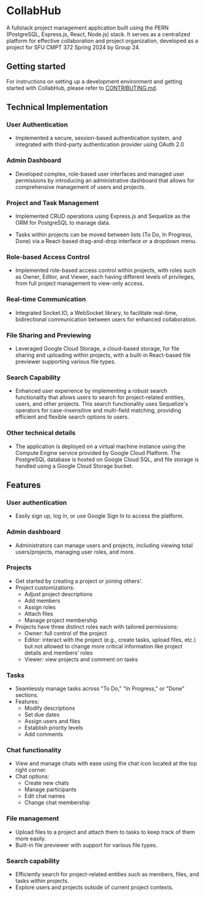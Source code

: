 # CollabHub

A fullstack project management application built using the PERN (PostgreSQL, Express.js, React, Node.js) stack. It serves as a centralized platform for effective collaboration and project organization, developed as a project for SFU CMPT 372 Spring 2024 by Group 24.


## Getting started

For instructions on setting up a development environment and getting started with CollabHub, please refer to [CONTRIBUTING.md](CONTRIBUTING.md).

## Technical Implementation

### User Authentication

- Implemented a secure, session-based authentication system, and integrated with third-party authentication provider using OAuth 2.0

### Admin Dashboard

- Developed complex, role-based user interfaces and managed user permissions by introducing an administrative dashboard that allows for comprehensive management of users and projects.

### Project and Task Management

- Implemented CRUD operations using Express.js and Sequelize as the ORM for PostgreSQL to manage data.

- Tasks within projects can be moved between lists (To Do, In Progress, Done) via a React-based drag-and-drop interface or a dropdown menu.

### Role-based Access Control

- Implemented role-based access control within projects, with roles such as Owner, Editor, and Viewer, each having different levels of privileges, from full project management to view-only access.

### Real-time Communication

- Integrated Socket.IO, a WebSocket library, to facilitate real-time, bidirectional communication between users for enhanced collaboration.

### File Sharing and Previewing

- Leveraged Google Cloud Storage, a cloud-based storage, for file sharing and uploading within projects, with a built-in React-based file previewer supporting various file types.

### Search Capability

- Enhanced user experience by implementing a robust search functionality that allows users to search for project-related entities, users, and other projects. This search functionality uses Sequelize's operators for case-insensitive and multi-field matching, providing efficient and flexible search options to users.

### Other technical details

- The application is deployed on a virtual machine instance using the Compute Engine service provided by Google Cloud Platform. The PostgreSQL database is hosted on Google Cloud SQL, and file storage is handled using a Google Cloud Storage bucket.

## Features

### User authentication

- Easily sign up, log in, or use Google Sign In to access the platform.

### Admin dashboard

- Administrators can manage users and projects, including viewing total users/projects, managing user roles, and more.

### Projects

- Get started by creating a project or joining others'.
- Project customizations:
    - Adjust project descriptions
    - Add members
    - Assign roles
    - Attach files
    - Manage project membership
- Projects have three distinct roles each with tailored permissions:
    - Owner: full control of the project
    - Editor: interact with the project (e.g., create tasks, upload files, etc.) but not allowed to change more critical information like project details and members’ roles
    - Viewer: view projects and comment on tasks

### Tasks

- Seamlessly manage tasks across "To Do," "In Progress," or "Done" sections.
- Features:
    - Modify descriptions
    - Set due dates
    - Assign users and files
    - Establish priority levels
    - Add comments

### Chat functionality

- View and manage chats with ease using the chat icon located at the top right corner.
- Chat options:
    - Create new chats
    - Manage participants
    - Edit chat names
    - Change chat membership

### File management

- Upload files to a project and attach them to tasks to keep track of them more easily.
- Built-in file previewer with support for various file types.

### Search capability

- Efficiently search for project-related entities such as members, files, and tasks within projects.
- Explore users and projects outside of current project contexts.
